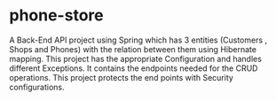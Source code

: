 ﻿# phone-store
A Back-End API project using Spring which has 3 entities (Customers , Shops and Phones) with the relation between them using Hibernate mapping.
This project has the appropriate Configuration and handles different Exceptions.
It contains the endpoints needed for the CRUD operations.
This project protects the end points with Security configurations.

